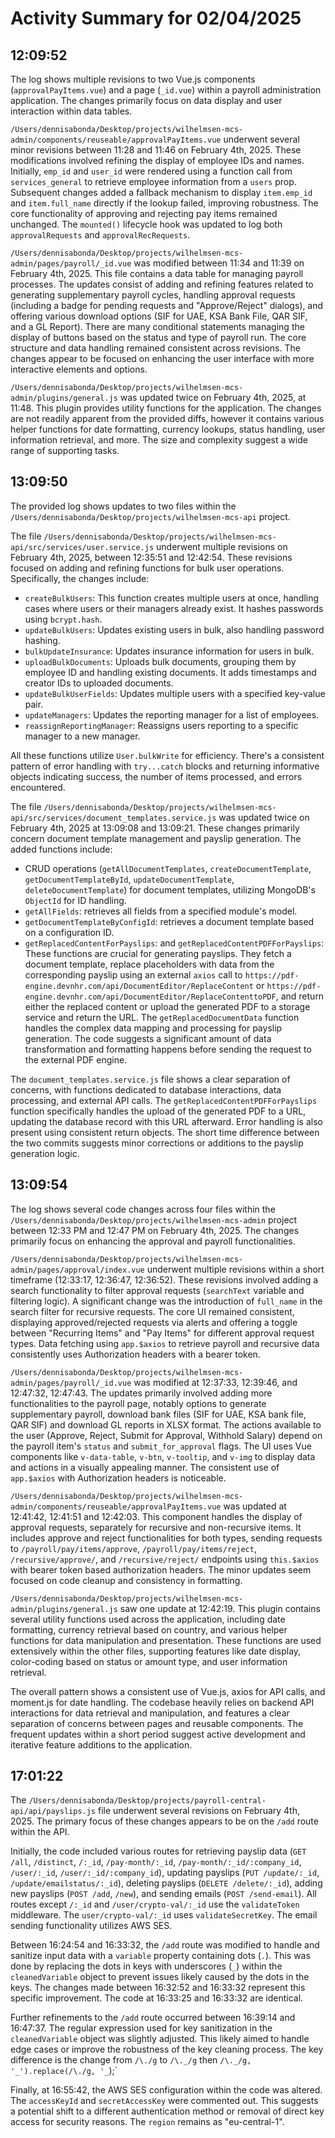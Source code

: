 # Activity Summary for 02/04/2025

## 12:09:52
The log shows multiple revisions to two Vue.js components (`approvalPayItems.vue`) and a page (`_id.vue`) within a payroll administration application.  The changes primarily focus on data display and user interaction within data tables.

`/Users/dennisabonda/Desktop/projects/wilhelmsen-mcs-admin/components/reuseable/approvalPayItems.vue` underwent several minor revisions between 11:28 and 11:46 on February 4th, 2025.  These modifications involved refining the display of employee IDs and names.  Initially, `emp_id` and `user_id` were rendered using a function call from `services_general`  to retrieve employee information from a `users` prop. Subsequent changes added a fallback mechanism to display `item.emp_id` and `item.full_name` directly if the lookup failed, improving robustness.  The core functionality of approving and rejecting pay items remained unchanged.  The `mounted()` lifecycle hook was updated to log both `approvalRequests` and `approvalRecRequests`.

`/Users/dennisabonda/Desktop/projects/wilhelmsen-mcs-admin/pages/payroll/_id.vue` was modified between 11:34 and 11:39 on February 4th, 2025.  This file contains a data table for managing payroll processes. The updates consist of adding and refining features related to generating supplementary payroll cycles, handling approval requests (including a badge for pending requests and "Approve/Reject" dialogs), and offering various download options (SIF for UAE, KSA Bank File, QAR SIF, and a GL Report). There are many conditional statements managing the display of buttons based on the status and type of payroll run.  The core structure and data handling remained consistent across revisions.  The changes appear to be focused on enhancing the user interface with more interactive elements and options.

`/Users/dennisabonda/Desktop/projects/wilhelmsen-mcs-admin/plugins/general.js` was updated twice on February 4th, 2025, at 11:48. This plugin provides utility functions for the application.  The changes are not readily apparent from the provided diffs, however it contains various helper functions for date formatting, currency lookups, status handling, user information retrieval, and more.  The  size and complexity suggest a wide range of supporting tasks.


## 13:09:50
The provided log shows updates to two files within the `/Users/dennisabonda/Desktop/projects/wilhelmsen-mcs-api` project.

The file `/Users/dennisabonda/Desktop/projects/wilhelmsen-mcs-api/src/services/user.service.js` underwent multiple revisions on February 4th, 2025, between 12:35:51 and 12:42:54.  These revisions focused on adding and refining functions for bulk user operations.  Specifically, the changes include:

*   `createBulkUsers`: This function creates multiple users at once, handling cases where users or their managers already exist. It hashes passwords using `bcrypt.hash`.
*   `updateBulkUsers`: Updates existing users in bulk, also handling password hashing.
*   `bulkUpdateInsurance`:  Updates insurance information for users in bulk.
*   `uploadBulkDocuments`:  Uploads bulk documents, grouping them by employee ID and handling existing documents.  It adds timestamps and creator IDs to uploaded documents.
*   `updateBulkUserFields`: Updates multiple users with a specified key-value pair.
*   `updateManagers`: Updates the reporting manager for a list of employees.
*   `reassignReportingManager`: Reassigns users reporting to a specific manager to a new manager.


All these functions utilize `User.bulkWrite` for efficiency.  There's a consistent pattern of error handling with `try...catch` blocks and returning informative objects indicating success, the number of items processed, and errors encountered.


The file `/Users/dennisabonda/Desktop/projects/wilhelmsen-mcs-api/src/services/document_templates.service.js` was updated twice on February 4th, 2025 at 13:09:08 and 13:09:21. These changes primarily concern document template management and payslip generation. The added functions include:

*   CRUD operations (`getAllDocumentTemplates`, `createDocumentTemplate`, `getDocumentTemplateById`, `updateDocumentTemplate`, `deleteDocumentTemplate`) for document templates, utilizing MongoDB's `ObjectId` for ID handling.
*   `getAllFields`: retrieves all fields from a specified module's model.
*   `getDocumentTemplateByConfigId`: retrieves a document template based on a configuration ID.
*   `getReplacedContentForPayslips`: and `getReplacedContentPDFForPayslips`: These functions are crucial for generating payslips. They fetch a document template, replace placeholders with data from the corresponding payslip using an external `axios` call to  `https://pdf-engine.devnhr.com/api/DocumentEditor/ReplaceContent` or `https://pdf-engine.devnhr.com/api/DocumentEditor/ReplaceContenttoPDF`, and return either the replaced content or upload the generated PDF to a storage service and return the URL. The `getReplacedDocumentData` function handles the complex data mapping and processing for payslip generation.  The code suggests a significant amount of data transformation and formatting happens before sending the request to the external PDF engine.


The `document_templates.service.js` file shows a clear separation of concerns, with functions dedicated to database interactions, data processing, and external API calls.  The `getReplacedContentPDFForPayslips` function specifically handles the upload of the generated PDF to a URL, updating the database record with this URL afterward.  Error handling is also present using consistent return objects.  The short time difference between the two commits suggests minor corrections or additions to the payslip generation logic.


## 13:09:54
The log shows several code changes across four files within the `/Users/dennisabonda/Desktop/projects/wilhelmsen-mcs-admin` project between 12:33 PM and 12:47 PM on February 4th, 2025.  The changes primarily focus on enhancing the approval and payroll functionalities.

`/Users/dennisabonda/Desktop/projects/wilhelmsen-mcs-admin/pages/approval/index.vue` underwent multiple revisions within a short timeframe (12:33:17, 12:36:47, 12:36:52). These revisions involved adding a search functionality to filter approval requests (`searchText` variable and filtering logic).  A significant change was the introduction of `full_name` in the search filter for recursive requests. The core UI remained consistent, displaying approved/rejected requests via alerts and offering a toggle between "Recurring Items" and "Pay Items" for different approval request types.  Data fetching using `app.$axios` to retrieve payroll and recursive data consistently uses Authorization headers with a bearer token.

`/Users/dennisabonda/Desktop/projects/wilhelmsen-mcs-admin/pages/payroll/_id.vue` was modified at 12:37:33, 12:39:46, and 12:47:32, 12:47:43. The updates primarily involved adding more functionalities to the payroll page, notably options to generate supplementary payroll, download bank files (SIF for UAE, KSA bank file, QAR SIF) and download GL reports in XLSX format.  The actions available to the user (Approve, Reject, Submit for Approval, Withhold Salary) depend on the payroll item's `status` and `submit_for_approval` flags. The UI uses Vue components like `v-data-table`, `v-btn`, `v-tooltip`, and `v-img` to display data and actions in a visually appealing manner. The consistent use of `app.$axios` with Authorization headers is noticeable.

`/Users/dennisabonda/Desktop/projects/wilhelmsen-mcs-admin/components/reuseable/approvalPayItems.vue` was updated at 12:41:42, 12:41:51 and 12:42:03.  This component handles the display of approval requests, separately for recursive and non-recursive items. It includes approve and reject functionalities for both types, sending requests to `/payroll/pay/items/approve`, `/payroll/pay/items/reject`, `/recursive/approve/`, and `/recursive/reject/` endpoints using `this.$axios` with bearer token based authorization headers.  The minor updates seem focused on code cleanup and consistency in formatting.

`/Users/dennisabonda/Desktop/projects/wilhelmsen-mcs-admin/plugins/general.js` saw one update at 12:42:19. This plugin contains several utility functions used across the application, including date formatting, currency retrieval based on country, and various helper functions for data manipulation and presentation.  These functions are used extensively within the other files, supporting features like date display, color-coding based on status or amount type, and user information retrieval.


The overall pattern shows a consistent use of Vue.js, axios for API calls, and moment.js for date handling. The codebase heavily relies on backend API interactions for data retrieval and manipulation, and features a clear separation of concerns between pages and reusable components.  The frequent updates within a short period suggest active development and iterative feature additions to the application.


## 17:01:22
The `/Users/dennisabonda/Desktop/projects/payroll-central-api/api/payslips.js` file underwent several revisions on February 4th, 2025.  The primary focus of these changes appears to be on the `/add` route within the API.

Initially, the code included various routes for retrieving payslip data (`GET /all`, `/distinct`, `/:_id`, `/pay-month/:_id`, `/pay-month/:_id/:company_id`, `/user/:_id`, `/user/:_id/:company_id`), updating payslips (`PUT /update/:_id`, `/update/emailstatus/:_id`), deleting payslips (`DELETE /delete/:_id`), adding new payslips (`POST /add`, `/new`), and sending emails (`POST /send-email`).  All routes except `/:_id` and `/user/crypto-val/:_id` use the `validateToken` middleware. The `user/crypto-val/:_id` uses `validateSecretKey`.  The email sending functionality utilizes AWS SES.

Between 16:24:54 and 16:33:32, the `/add` route was modified to handle and sanitize input data with a `variable` property containing dots (`.`). This was done by replacing the dots in keys with underscores (`_`) within the `cleanedVariable` object to prevent issues likely caused by the dots in the keys.  The changes made between 16:32:52 and 16:33:32 represent this specific improvement.  The code at 16:33:25 and 16:33:32 are identical.

Further refinements to the `/add` route occurred between 16:39:14 and 16:47:37. The regular expression used for key sanitization in the `cleanedVariable` object was slightly adjusted. This likely aimed to handle edge cases or improve the robustness of the key cleaning process. The key difference is the change from `/\./g` to `/\._/g` then `/\._/g, '_').replace(/\./g, '_`);`


Finally, at 16:55:42, the AWS SES configuration within the code was altered. The `accessKeyId` and `secretAccessKey` were commented out.  This suggests a potential shift to a different authentication method or removal of direct key access for security reasons.  The `region` remains as "eu-central-1".
